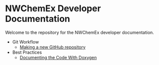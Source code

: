 NWChemEx Developer Documentation
================================

Welcome to the repository for the NWChemEx developer documentation.

- Git Workflow
  - [Making a new GitHub repository](dox/GitRepo.md)
- Best Practices
  - [Documenting the Code With Doxygen](dox/doxygen.md)